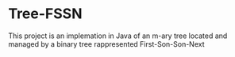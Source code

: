 # Tree-FSSN
This project is an implemation in Java of an m-ary tree located and managed by a binary tree rappresented First-Son-Son-Next
